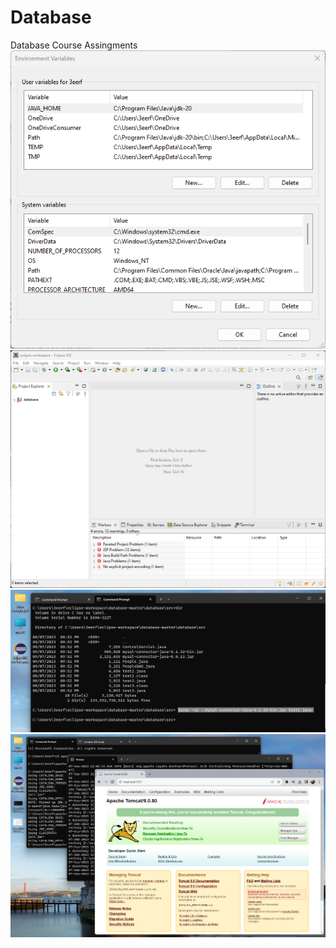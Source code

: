 # Database
Database Course Assingments
![alt text](https://github.com/3eErfan/Database/blob/main/Environment%20Variables.png)
![alt text](https://github.com/3eErfan/Database/blob/main/eclipse.png?raw=true)
![alt text](https://github.com/3eErfan/Database/blob/main/Compile%20test.png)
![alt text](https://github.com/3eErfan/Database/blob/main/Tomcat%20startup.png)
